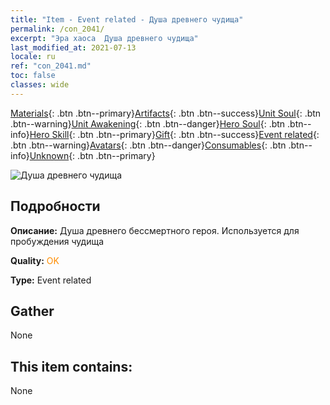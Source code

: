 ```yaml
---
title: "Item - Event related - Душа древнего чудища"
permalink: /con_2041/
excerpt: "Эра хаоса  Душа древнего чудища"
last_modified_at: 2021-07-13
locale: ru
ref: "con_2041.md"
toc: false
classes: wide
---
```

 [Materials](/ItemsRU/){: .btn .btn--primary}[Artifacts](/ItemsRU/Artifacts/){: .btn .btn--success}[Unit Soul](/ItemsRU/UnitSoul/){: .btn .btn--warning}[Unit Awakening](/ItemsRU/UnitAwakening/){: .btn .btn--danger}[Hero Soul](/ItemsRU/HeroSoul/){: .btn .btn--info}[Hero Skill](/ItemsRU/HeroSkill/){: .btn .btn--primary}[Gift](/ItemsRU/Gift/){: .btn .btn--success}[Event related](/ItemsRU/Events/){: .btn .btn--warning}[Avatars](/ItemsRU/Avatars/){: .btn .btn--danger}[Consumables](/ItemsRU/Consumables/){: .btn .btn--info}[Unknown](/ItemsRU/Unknown/){: .btn .btn--primary}

 ![Душа древнего чудища](/images/t/juexing_407.png)

## Подробности
 **Описание:** Душа древнего бессмертного героя. Используется для пробуждения чудища

 **Quality:** <span style="color: #FF8C00">OK</span>

 **Type:** Event related

## Gather

  None

## This item contains:

  None

